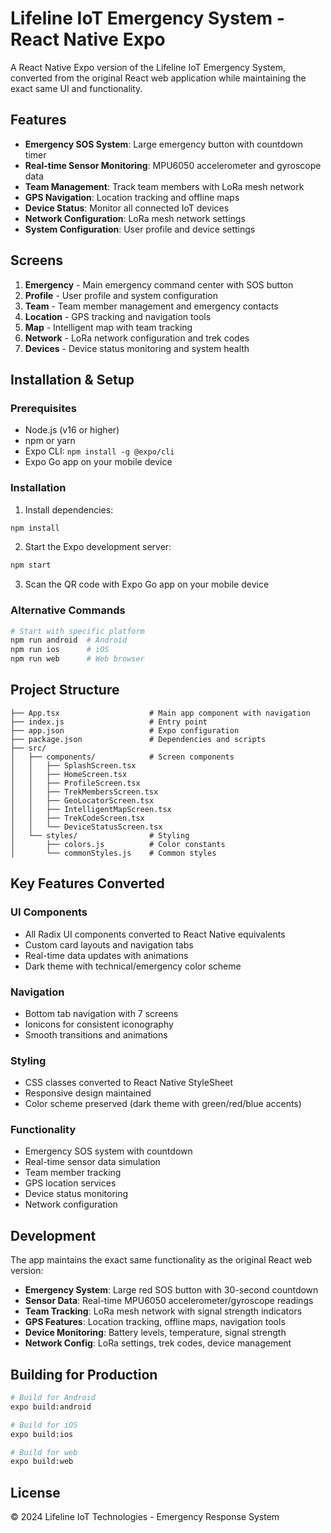 # Lifeline IoT Emergency System - React Native Expo

A React Native Expo version of the Lifeline IoT Emergency System, converted from the original React web application while maintaining the exact same UI and functionality.

## Features

- **Emergency SOS System**: Large emergency button with countdown timer
- **Real-time Sensor Monitoring**: MPU6050 accelerometer and gyroscope data
- **Team Management**: Track team members with LoRa mesh network
- **GPS Navigation**: Location tracking and offline maps
- **Device Status**: Monitor all connected IoT devices
- **Network Configuration**: LoRa mesh network settings
- **System Configuration**: User profile and device settings

## Screens

1. **Emergency** - Main emergency command center with SOS button
2. **Profile** - User profile and system configuration
3. **Team** - Team member management and emergency contacts
4. **Location** - GPS tracking and navigation tools
5. **Map** - Intelligent map with team tracking
6. **Network** - LoRa network configuration and trek codes
7. **Devices** - Device status monitoring and system health

## Installation & Setup

### Prerequisites

- Node.js (v16 or higher)
- npm or yarn
- Expo CLI: `npm install -g @expo/cli`
- Expo Go app on your mobile device

### Installation

1. Install dependencies:
```bash
npm install
```

2. Start the Expo development server:
```bash
npm start
```

3. Scan the QR code with Expo Go app on your mobile device

### Alternative Commands

```bash
# Start with specific platform
npm run android  # Android
npm run ios      # iOS
npm run web      # Web browser
```

## Project Structure

```
├── App.tsx                    # Main app component with navigation
├── index.js                   # Entry point
├── app.json                   # Expo configuration
├── package.json               # Dependencies and scripts
├── src/
│   ├── components/            # Screen components
│   │   ├── SplashScreen.tsx
│   │   ├── HomeScreen.tsx
│   │   ├── ProfileScreen.tsx
│   │   ├── TrekMembersScreen.tsx
│   │   ├── GeoLocatorScreen.tsx
│   │   ├── IntelligentMapScreen.tsx
│   │   ├── TrekCodeScreen.tsx
│   │   └── DeviceStatusScreen.tsx
│   └── styles/                # Styling
│       ├── colors.js          # Color constants
│       └── commonStyles.js    # Common styles
```

## Key Features Converted

### UI Components
- All Radix UI components converted to React Native equivalents
- Custom card layouts and navigation tabs
- Real-time data updates with animations
- Dark theme with technical/emergency color scheme

### Navigation
- Bottom tab navigation with 7 screens
- Ionicons for consistent iconography
- Smooth transitions and animations

### Styling
- CSS classes converted to React Native StyleSheet
- Responsive design maintained
- Color scheme preserved (dark theme with green/red/blue accents)

### Functionality
- Emergency SOS system with countdown
- Real-time sensor data simulation
- Team member tracking
- GPS location services
- Device status monitoring
- Network configuration

## Development

The app maintains the exact same functionality as the original React web version:

- **Emergency System**: Large red SOS button with 30-second countdown
- **Sensor Data**: Real-time MPU6050 accelerometer/gyroscope readings
- **Team Tracking**: LoRa mesh network with signal strength indicators
- **GPS Features**: Location tracking, offline maps, navigation tools
- **Device Monitoring**: Battery levels, temperature, signal strength
- **Network Config**: LoRa settings, trek codes, device management

## Building for Production

```bash
# Build for Android
expo build:android

# Build for iOS
expo build:ios

# Build for web
expo build:web
```

## License

© 2024 Lifeline IoT Technologies - Emergency Response System